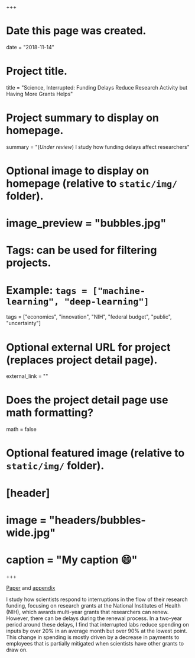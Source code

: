 +++
# Date this page was created.
date = "2018-11-14"

# Project title.
title = "Science, Interrupted: Funding Delays Reduce Research Activity but Having More Grants Helps"

# Project summary to display on homepage.
summary = "(*Under review*) I study how funding delays affect researchers"

# Optional image to display on homepage (relative to `static/img/` folder).
# image_preview = "bubbles.jpg"

# Tags: can be used for filtering projects.
# Example: `tags = ["machine-learning", "deep-learning"]`
tags = ["economics", "innovation", "NIH", "federal budget", "public", "uncertainty"]

# Optional external URL for project (replaces project detail page).
external_link = ""

# Does the project detail page use math formatting?
math = false

# Optional featured image (relative to `static/img/` folder).
# [header]
# image = "headers/bubbles-wide.jpg"
# caption = "My caption :smile:"

+++

[Paper](/pdf/interruptions_short.pdf) and [appendix](/pdf/interruptions_short_appendix.pdf)

I study how scientists respond to interruptions in the flow of their research funding, focusing on research grants at the National Institutes of Health (NIH), which awards multi-year grants that researchers can renew. However, there can be delays during the renewal process. In a two-year period around these delays, I find that interrupted labs reduce spending on inputs by over 20% in an average month but over 90% at the lowest point. This change in spending is mostly driven by a decrease in payments to employees that is partially mitigated when scientists have other grants to draw on.